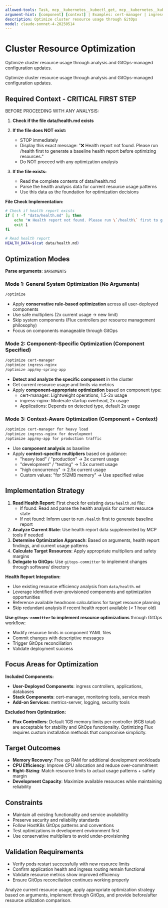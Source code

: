 ```yaml
---
allowed-tools: Task, mcp__kubernetes__kubectl_get, mcp__kubernetes__kubectl_describe, mcp__flux-operator-mcp__get_kubernetes_resources, mcp__flux-operator-mcp__get_kubernetes_metrics
argument-hint: [component] [context] | Examples: cert-manager | ingress-nginx for heavy load | app/my-spring-app for production
description: Optimize cluster resource usage through GitOps
model: claude-sonnet-4-20250514
---
```


# Cluster Resource Optimization

Optimize cluster resource usage through analysis and GitOps-managed configuration updates.


Optimize cluster resource usage through analysis and GitOps-managed configuration updates.
## Required Context - CRITICAL FIRST STEP

BEFORE PROCEEDING WITH ANY ANALYSIS:

1. **Check if the file data/health.md exists**
2. **If the file does NOT exist:**
   - STOP immediately
   - Display this exact message: "❌ Health report not found. Please run /health first to generate a baseline health report before optimizing resources."
   - Do NOT proceed with any optimization analysis

3. **If the file exists:**
   - Read the complete contents of data/health.md
   - Parse the health analysis data for current resource usage patterns
   - Use this data as the foundation for optimization decisions

**File Check Implementation:**
```bash
# Check if health report exists
if [ ! -f "data/health.md" ]; then
    echo "❌ Health report not found. Please run \`/health\` first to generate a baseline health report before optimizing resources."
    exit 1
fi

# Read health report
HEALTH_DATA=$(cat data/health.md)
```

## Optimization Modes

**Parse arguments**: `$ARGUMENTS`

### Mode 1: General System Optimization (No Arguments)
```bash
/optimize
```
- Apply **conservative rule-based optimization** across all user-deployed components
- Use safe multipliers (2x current usage → new limit)
- Skip system components (Flux controllers per resource management philosophy)
- Focus on components manageable through GitOps

### Mode 2: Component-Specific Optimization (Component Specified)
```bash
/optimize cert-manager
/optimize ingress-nginx
/optimize app/my-spring-app
```
- **Detect and analyze the specific component** in the cluster
- Get current resource usage and limits via metrics
- Apply **component-appropriate optimization** based on component type:
  - cert-manager: Lightweight operations, 1.5-2x usage
  - ingress-nginx: Moderate startup overhead, 2x usage
  - Applications: Depends on detected type, default 2x usage

### Mode 3: Context-Aware Optimization (Component + Context)
```bash
/optimize cert-manager for heavy load
/optimize ingress-nginx for development
/optimize app/my-app for production traffic
```
- Use **component analysis** as baseline
- Apply **context-specific multipliers** based on guidance:
  - "heavy load" / "production" → 3x current usage
  - "development" / "testing" → 1.5x current usage
  - "high concurrency" → 2.5x current usage
  - Custom values: "for 512MB memory" → Use specified value

## Implementation Strategy

1. **Read Health Report**: First check for existing `data/health.md` file:
   - If found: Read and parse the health analysis for current resource state
   - If not found: Inform user to run `/health` first to generate baseline report
2. **Analyze Current State**: Use health report data supplemented by MCP tools if needed
3. **Determine Optimization Approach**: Based on arguments, health report findings, and current usage patterns
4. **Calculate Target Resources**: Apply appropriate multipliers and safety margins
5. **Delegate to GitOps**: Use `gitops-committer` to implement changes through software/ directory

**Health Report Integration:**
- Use existing resource efficiency analysis from `data/health.md`
- Leverage identified over-provisioned components and optimization opportunities
- Reference available headroom calculations for target resource planning
- Skip redundant analysis if recent health report available (< 1 hour old)

**Use `gitops-committer` to implement resource optimizations** through GitOps workflow:
- Modify resource limits in component YAML files
- Commit changes with descriptive messages
- Trigger GitOps reconciliation
- Validate deployment success

## Focus Areas for Optimization

**Included Components:**
- **User-Deployed Components**: ingress controllers, applications, databases
- **Stack Components**: cert-manager, monitoring tools, service mesh
- **Add-on Services**: metrics-server, logging, security tools

**Excluded from Optimization:**
- **Flux Controllers**: Default 1GB memory limits per controller (6GB total) are acceptable for stability and GitOps functionality. Optimizing Flux requires custom installation methods that compromise simplicity.

## Target Outcomes

- **Memory Recovery**: Free up RAM for additional development workloads
- **CPU Efficiency**: Improve CPU allocation and reduce over-commitment
- **Right-Sizing**: Match resource limits to actual usage patterns + safety margin
- **Development Capacity**: Maximize available resources while maintaining reliability

## Constraints

- Maintain all existing functionality and service availability
- Preserve security and reliability standards
- Follow HostK8s GitOps patterns and conventions
- Test optimizations in development environment first
- Use conservative multipliers to avoid under-provisioning

## Validation Requirements

- Verify pods restart successfully with new resource limits
- Confirm application health and ingress routing remain functional
- Validate resource metrics show improved efficiency
- Ensure GitOps reconciliation continues working properly

Analyze current resource usage, apply appropriate optimization strategy based on arguments, implement through GitOps, and provide before/after resource utilization comparison.
